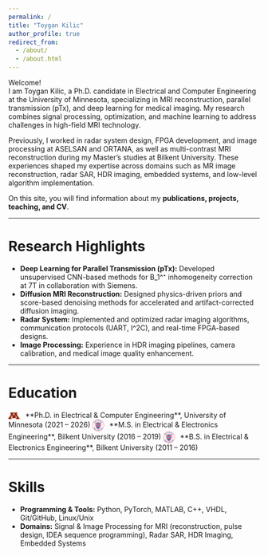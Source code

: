 ```yaml
---
permalink: /
title: "Toygan Kilic"
author_profile: true
redirect_from: 
  - /about/
  - /about.html
---
```


Welcome!  
I am Toygan Kilic, a Ph.D. candidate in Electrical and Computer Engineering at the University of Minnesota, specializing in MRI reconstruction, parallel transmission (pTx), and deep learning for medical imaging. My research combines signal processing, optimization, and machine learning to address challenges in high-field MRI technology.

Previously, I worked in radar system design, FPGA development, and image processing at ASELSAN and ORTANA, as well as multi-contrast MRI reconstruction during my Master’s studies at Bilkent University. These experiences shaped my expertise across domains such as MR image reconstruction, radar SAR, HDR imaging, embedded systems, and low-level algorithm implementation.  

On this site, you will find information about my **publications, projects, teaching, and CV**.  

---

Research Highlights
======
- **Deep Learning for Parallel Transmission (pTx):** Developed unsupervised CNN-based methods for B_1^⁺ inhomogeneity correction at 7T in collaboration with Siemens.  
- **Diffusion MRI Reconstruction:** Designed physics-driven priors and score-based denoising methods for accelerated and artifact-corrected diffusion imaging.  
- **Radar System:** Implemented and optimized radar imaging algorithms, communication protocols (UART, I^2C), and real-time FPGA-based designs.  
- **Image Processing:** Experience in HDR imaging pipelines, camera calibration, and medical image quality enhancement.  

---

Education
======

<img src="/images/umn.png" alt="University of Minnesota" width="24" style="vertical-align:middle; margin-right:6px;"/> 
**Ph.D. in Electrical & Computer Engineering**, University of Minnesota (2021 – 2026)  

<img src="/images/bilkent_university.png" alt="Bilkent University" width="24" style="vertical-align:middle; margin-right:6px;"/> 
**M.S. in Electrical & Electronics Engineering**, Bilkent University (2016 – 2019)  

<img src="/images/bilkent_university.png" alt="Bilkent University" width="24" style="vertical-align:middle; margin-right:6px;"/> 
**B.S. in Electrical & Electronics Engineering**, Bilkent University (2011 – 2016)  

---

Skills
======
- **Programming & Tools:** Python, PyTorch, MATLAB, C++, VHDL, Git/GitHub, Linux/Unix  
- **Domains:** Signal & Image Processing for MRI (reconstruction, pulse design, IDEA sequence programming), Radar SAR, HDR Imaging, Embedded Systems

